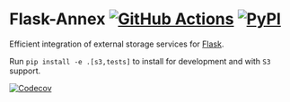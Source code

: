 # Flask-Annex [![GitHub Actions][build-badge]][build] [![PyPI][pypi-badge]][pypi]

Efficient integration of external storage services for [Flask](http://flask.pocoo.org/).

Run `pip install -e .[s3,tests]` to install for development and with `S3` support.

[![Codecov][codecov-badge]][codecov]

[build-badge]: https://github.com/4Catalyzer/flask-annex/actions/workflows/main.yml/badge.svg
[build]: https://github.com/4Catalyzer/flask-annex/actions
[pypi-badge]: https://img.shields.io/pypi/v/Flask-Annex.svg
[pypi]: https://pypi.python.org/pypi/Flask-Annex
[codecov-badge]: https://img.shields.io/codecov/c/github/4Catalyzer/flask-annex/master.svg
[codecov]: https://codecov.io/gh/4Catalyzer/flask-annex
